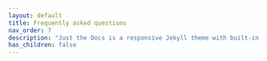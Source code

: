 ```yaml
---
layout: default
title: Frequently asked questions
nav_order: 7
description: "Just the Docs is a responsive Jekyll theme with built-in search that is easily customizable and hosted on GitHub Pages."
has_children: false
---
```




